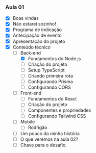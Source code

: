 ### Aula 01

- [x] Boas vindas
- [x] Não estarei sozinho!
- [x] Programa de indicação
- [x] Antecipação de evento
- [x] Apresentação do projeto
- [x] Conteúdo técnico
  - [ ] Back-end
    - [x] Fundamentos do Node.js
    - [ ] Criação do projeto
    - [ ] Setup TypeScript
    - [ ] Criando primeira rota
    - [ ] Configurando Prisma
    - [ ] Configurando CORS
  - [ ] Front-end
    - [ ] Fundamentos do React
    - [ ] Criação do projeto
    - [ ] Componentes e propriedades
    - [ ] Configurando Tailwind CSS
  - [ ] Mobile
    - [ ] Rodrigão
  - [ ] Um pouco da minha história
  - [ ] O que veremos na aula 02?
  - [ ] Chave para o desafio.
